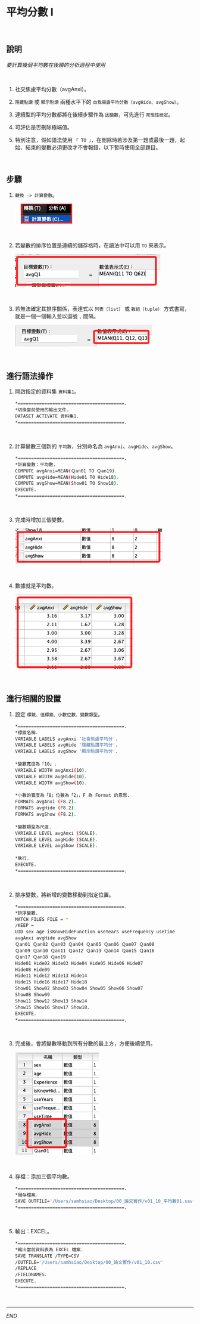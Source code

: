 # 平均分數 I

<br>

## 說明

_要計算幾個平均數在後續的分析過程中使用_

<br>

1. 社交焦慮平均分數（avgAnxi）。

2. `隱藏點讚` 或 `顯示點讚` 兩種水平下的 `自我揭露平均分數（avgHide、avgShow）`。

3. 連續型的平均分數都將在後續步驟作為 `因變數`，可先進行 `常態性檢定`。

4. 可評估是否刪除極端值。

5. 特別注意，假如語法使用 `「 TO 」`，在刪除時若涉及第一題或最後一題，起始、結束的變數必須更改才不會報錯，以下暫時使用全部題目。 

<br>

## 步驟

1. `轉換 -> 計算變數`。

    ![](images/img_01.png)

<br>

2. 若變數的排序位置是連續的儲存格時，在語法中可以用 `TO` 來表示。

    ![](images/img_02.png)

<br>

3. 若無法確定其排序關係，表達式以 `列表（list）` 或 `數組（tuple）` 方式書寫，就是一個一個輸入並以逗號 `,` 間隔。

    ![](images/img_03.png)

<br>

## 進行語法操作

1. 開啟指定的資料集 `資料集1`。

    ```bash
    *========================================.
    *切換當前使用的輸出文件.
    DATASET ACTIVATE 資料集1.
    *========================================.
    ```

<br>

2. 計算變數三個新的 `平均數`，分別命名為 `avgAnxi`、`avgHide`、`avgShow`。

    ```bash
    *========================================.
    *計算變數：平均數.
    COMPUTE avgAnxi=MEAN(Ｑan01 TO Ｑan19).
    COMPUTE avgHide=MEAN(Hide01 TO Hide18).
    COMPUTE avgShow=MEAN(Show01 TO Show18).
    EXECUTE.
    *========================================.
    ```

<br>

3. 完成時增加三個變數。

    ![](images/img_04.png)

<br>

4. 數據就是平均數。

    ![](images/img_05.png)

<br>

## 進行相關的設置

1. 設定 `標籤、值標籤、小數位數、變數類型`。

    ```bash
    *========================================.
    *標籤名稱.
    VARIABLE LABELS avgAnxi '社會焦慮平均分'.
    VARIABLE LABELS avgHide '隱藏點讚平均分'.
    VARIABLE LABELS avgShow '顯示點讚平均分'.

    *變數寬度為「10」.
    VARIABLE WIDTH avgAnxi(10).
    VARIABLE WIDTH avgHide(10).
    VARIABLE WIDTH avgShow(10).

    *小數的寬度為「8」位數為「2」，F 為 Format 的意思.
    FORMATS avgAnxi (F8.2).
    FORMATS avgHide (F8.2).
    FORMATS avgShow (F8.2).

    *變數類型為尺度.
    VARIABLE LEVEL avgAnxi (SCALE).
    VARIABLE LEVEL avgHide (SCALE).
    VARIABLE LEVEL avgShow (SCALE).

    *執行.
    EXECUTE.
    *========================================.
    ```

<br>

2. 排序變數，將新增的變數移動到指定位置。

    ```bash
    *========================================.
    *排序變數.
    MATCH FILES FILE = *
    /KEEP = 
    UID sex age isKnowHideFunction useYears useFrequency useTime 
    avgAnxi avgHide avgShow 
    Ｑan01 Ｑan02 Ｑan03 Ｑan04 Ｑan05 Ｑan06 Ｑan07 Ｑan08 
    Ｑan09 Ｑan10 Ｑan11 Ｑan12 Ｑan13 Ｑan14 Ｑan15 Ｑan16 
    Ｑan17 Ｑan18 Ｑan19 
    Hide01 Hide02 Hide03 Hide04 Hide05 Hide06 Hide07 
    Hide08 Hide09 
    Hide11 Hide12 Hide13 Hide14 
    Hide15 Hide16 Hide17 Hide18 
    Show01 Show02 Show03 Show04 Show05 Show06 Show07 
    Show08 Show09 
    Show11 Show12 Show13 Show14 
    Show15 Show16 Show17 Show18.
    EXECUTE.
    *========================================.
    ```

<br>

3. 完成後，會將變數移動到所有分數的最上方，方便後續使用。

    ![](images/img_06.png)

<br>

4. 存檔：添加三個平均數。

    ```bash
    *========================================.
    *儲存檔案.
    SAVE OUTFILE='/Users/samhsiao/Desktop/00_論文實作/v01_10_平均數01.sav'.
    *========================================.
    ```

<br>

5. 輸出：EXCEL。

    ```bash
    *========================================.
    *輸出當前資料表為 EXCEL 檔案.
    SAVE TRANSLATE /TYPE=CSV
    /OUTFILE='/Users/samhsiao/Desktop/00_論文實作/v01_10.csv'
    /REPLACE
    /FIELDNAMES.
    EXECUTE.
    *========================================.
    ```

<br>

___

_END_